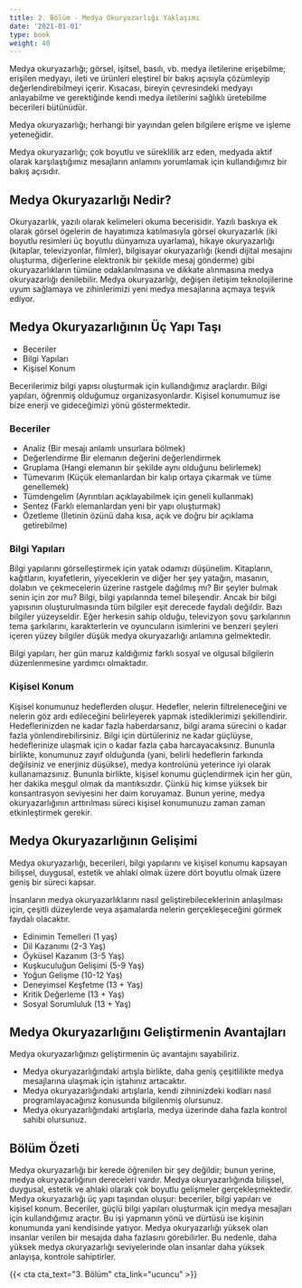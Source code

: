 ```yaml
---
title: 2. Bölüm - Medya Okuryazarlığı Yaklaşımı
date: '2021-01-01'
type: book
weight: 40
---
```


Medya okuryazarlığı; görsel, işitsel, basılı, vb. medya iletilerine erişebilme; erişilen medyayı, ileti ve ürünleri eleştirel bir bakış açısıyla çözümleyip değerlendirebilmeyi içerir. Kısacası, bireyin çevresindeki medyayı anlayabilme ve gerektiğinde kendi medya iletilerini sağlıklı üretebilme becerileri bütünüdür.

Medya okuryazarlığı; herhangi bir yayından gelen bilgilere erişme ve işleme yeteneğidir.

Medya okuryazarlığı; çok boyutlu ve süreklilik arz eden, medyada aktif olarak karşılaştığımız mesajların anlamını yorumlamak için kullandığımız bir bakış açısıdır. 

<!--more-->

## Medya Okuryazarlığı Nedir?

Okuryazarlık, yazılı olarak kelimeleri okuma becerisidir. Yazılı baskıya ek olarak görsel ögelerin de hayatımıza katılmasıyla  görsel okuryazarlık (iki boyutlu resimleri üç boyutlu dünyamıza uyarlama), hikaye okuryazarlığı (kitaplar, televizyonlar, filmler), bilgisayar okuryazarlığı (kendi dijital mesajını oluşturma, diğerlerine elektronik bir şekilde mesaj gönderme) gibi okuryazarlıkların tümüne odaklanılmasına ve dikkate alınmasına medya okuryazarlığı denilebilir. 
Medya okuryazarlığı, değişen iletişim teknolojilerine uyum sağlamaya ve zihinlerimizi yeni medya mesajlarına açmaya teşvik ediyor.


## Medya Okuryazarlığının Üç Yapı Taşı

- Beceriler
- Bilgi Yapıları
- Kişisel Konum

Becerilerimiz bilgi yapısı oluşturmak için kullandığımız araçlardır. Bilgi yapıları, öğrenmiş olduğumuz organizasyonlardır. Kişisel konumumuz ise bize enerji ve gideceğimizi yönü göstermektedir. 

### Beceriler 

- Analiz (Bir mesajı anlamlı unsurlara bölmek)
- Değerlendirme Bir elemanın değerini değerlendirmek
- Gruplama (Hangi elemanın bir şekilde aynı olduğunu belirlemek)
- Tümevarım (Küçük elemanlardan bir kalıp ortaya çıkarmak ve tüme genellemek)
- Tümdengelim (Ayrıntıları açıklayabilmek için geneli kullanmak)
- Sentez (Farklı elemanlardan yeni bir yapı oluşturmak)
- Özetleme (İletinin özünü daha kısa, açık ve doğru bir açıklama getirebilme)

### Bilgi Yapıları

Bilgi yapılarını görselleştirmek için yatak odamızı düşünelim. Kitapların, kağıtların, kıyafetlerin, yiyeceklerin ve diğer her şey yatağın, masanın, dolabın ve çekmecelerin üzerine rastgele dağılmış mı? Bir şeyler bulmak senin için zor mu?
Bilgi, bilgi yapılarında temel bileşendir. Ancak bir bilgi yapısının oluşturulmasında tüm bilgiler eşit derecede faydalı değildir. Bazı bilgiler yüzeyseldir. Eğer herkesin sahip olduğu, televizyon şovu şarkılarının tema şarkılarını, karakterlerin ve oyuncuların isimlerini ve benzeri şeyleri içeren yüzey bilgiler düşük medya okuryazarlığı anlamına gelmektedir. 

Bilgi yapıları, her gün maruz kaldığımız farklı sosyal ve olgusal bilgilerin düzenlenmesine yardımcı olmaktadır.

### Kişisel Konum

Kişisel konumunuz hedeflerden oluşur. Hedefler, nelerin filtreleneceğini ve nelerin göz ardı edileceğini belirleyerek yapmak istediklerimizi şekillendirir. Hedeflerinizden ne kadar fazla haberdarsanız, bilgi arama sürecini o kadar fazla yönlendirebilirsiniz. Bilgi için dürtüleriniz ne kadar güçlüyse, hedeflerinize ulaşmak için o kadar fazla çaba harcayacaksınız. Bununla birlikte, konumunuz zayıf olduğunda (yani, belirli hedeflerin farkında değilsiniz ve enerjiniz düşükse), medya kontrolünü yeterince iyi olarak kullanamazsınız.
Bununla birlikte, kişisel konumu güçlendirmek için her gün, her dakika meşgul olmak da mantıksızdır. Çünkü hiç kimse yüksek bir konsantrasyon seviyesini her daim koruyamaz. Bunun yerine, medya okuryazarlığının arttırılması süreci kişisel konumunuzu zaman zaman etkinleştirmek gerekir. 


## Medya Okuryazarlığının Gelişimi

Medya okuryazarlığı, becerileri, bilgi yapılarını ve kişisel konumu kapsayan bilişsel, duygusal, estetik ve ahlaki olmak üzere dört boyutlu olmak üzere geniş bir süreci kapsar. 

İnsanların medya okuryazarlıklarını nasıl geliştirebileceklerinin anlaşılması için, çeşitli düzeylerde veya aşamalarda nelerin gerçekleşeceğini görmek faydalı olacaktır. 

- Edinimin Temelleri (1 yaş)
- Dil Kazanımı (2-3 Yaş)
- Öyküsel Kazanım (3-5 Yaş)
- Kuşkuculuğun Gelişimi (5-9 Yaş)
- Yoğun Gelişme (10-12 Yaş)
- Deneyimsel Keşfetme (13 + Yaş)
- Kritik Değerleme (13 + Yaş)
- Sosyal Sorumluluk (13 + Yaş)

## Medya Okuryazarlığını Geliştirmenin Avantajları

Medya okuryazarlığınızı geliştirmenin üç avantajını sayabiliriz. 
- Medya okuryazarlığındaki artışla birlikte, daha geniş çeşitlilikte medya mesajlarına ulaşmak için iştahınız artacaktır. 
- Medya okuryazarlığındaki artışlarla, kendi zihninizdeki kodları nasıl programlayacağınız konusunda bilgilenmiş olursunuz. 
- Medya okuryazarlığındaki artışlarla, medya üzerinde daha fazla kontrol sahibi olursunuz.

## Bölüm Özeti

Medya okuryazarlığı bir kerede öğrenilen bir şey değildir; bunun yerine, medya okuryazarlığının dereceleri vardır. Medya okuryazarlığında bilişsel, duygusal, estetik ve ahlaki olarak çok boyutlu gelişmeler gerçekleşmektedir. 
Medya okuryazarlığı üç yapı taşından oluşur: beceriler, bilgi yapıları ve kişisel konum. Beceriler, güçlü bilgi yapıları oluşturmak için medya mesajları için kullandığımız araçtır. Bu işi yapmanın yönü ve dürtüsü ise kişinin konumunda yani kendisinde yatıyor.
Medya okuryazarlığı yüksek olan insanlar verilen bir mesajda daha fazlasını görebilirler. Bu nedenle, daha yüksek medya okuryazarlığı seviyelerinde olan insanlar daha yüksek anlayışa, kontrole sahiptirler.

{{< cta cta_text="3. Bölüm" cta_link="ucuncu" >}}







